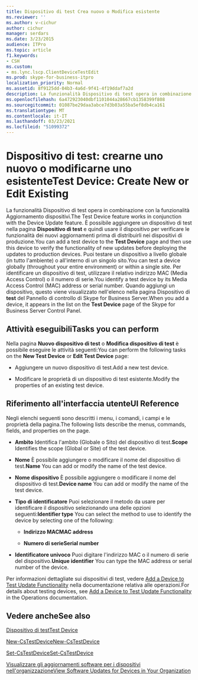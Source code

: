 ```yaml
---
title: Dispositivo di test Crea nuovo o Modifica esistente
ms.reviewer: ''
ms.author: v-cichur
author: cichur
manager: serdars
ms.date: 3/23/2015
audience: ITPro
ms.topic: article
f1.keywords:
- CSH
ms.custom:
- ms.lync.lscp.ClientDeviceTestEdit
ms.prod: skype-for-business-itpro
localization_priority: Normal
ms.assetid: 8f9125dd-04b3-4a6d-9f41-4f19ddaf7a2d
description: La funzionalità Dispositivo di test opera in combinazione con la funzionalità Aggiornamento dispositivi. È possibile aggiungere un dispositivo di test nella pagina Dispositivo di test e quindi usare il dispositivo per verificare le funzionalità dei nuovi aggiornamenti prima di distribuirli nei dispositivi di produzione. Puoi testare un dispositivo a livello globale (in tutto l'ambiente) o all'interno di un singolo sito. Per identificare un dispositivo di test, utilizzare il relativo indirizzo MAC (Media Access Control) o il numero di serie. Quando aggiungi un dispositivo, questo viene visualizzato nell'elenco nella pagina Dispositivo di test del Pannello di controllo di Skype for Business Server.
ms.openlocfilehash: 6a472923040dbf1101044a28667cb1358399f808
ms.sourcegitcommit: 01087be29daa3abce7d3b03a55ba5ef8db4ca161
ms.translationtype: MT
ms.contentlocale: it-IT
ms.lasthandoff: 03/23/2021
ms.locfileid: "51099372"
---
```

# <a name="test-device-create-new-or-edit-existing"></a><span data-ttu-id="902ea-107">Dispositivo di test: crearne uno nuovo o modificarne uno esistente</span><span class="sxs-lookup"><span data-stu-id="902ea-107">Test Device: Create New or Edit Existing</span></span>

<span data-ttu-id="902ea-108">La funzionalità Dispositivo di test opera in combinazione con la funzionalità Aggiornamento dispositivi.</span><span class="sxs-lookup"><span data-stu-id="902ea-108">The Test Device feature works in conjunction with the Device Update feature.</span></span> <span data-ttu-id="902ea-109">È possibile aggiungere un dispositivo di test nella pagina **Dispositivo di test** e quindi usare il dispositivo per verificare le funzionalità dei nuovi aggiornamenti prima di distribuirli nei dispositivi di produzione.</span><span class="sxs-lookup"><span data-stu-id="902ea-109">You can add a test device to the **Test Device** page and then use this device to verify the functionality of new updates before deploying the updates to production devices.</span></span> <span data-ttu-id="902ea-110">Puoi testare un dispositivo a livello globale (in tutto l'ambiente) o all'interno di un singolo sito.</span><span class="sxs-lookup"><span data-stu-id="902ea-110">You can test a device globally (throughout your entire environment) or within a single site.</span></span> <span data-ttu-id="902ea-111">Per identificare un dispositivo di test, utilizzare il relativo indirizzo MAC (Media Access Control) o il numero di serie.</span><span class="sxs-lookup"><span data-stu-id="902ea-111">You identify a test device by its Media Access Control (MAC) address or serial number.</span></span> <span data-ttu-id="902ea-112">Quando aggiungi un dispositivo, questo viene visualizzato nell'elenco nella pagina Dispositivo di **test** del Pannello di controllo di Skype for Business Server.</span><span class="sxs-lookup"><span data-stu-id="902ea-112">When you add a device, it appears in the list on the **Test Device** page of the Skype for Business Server Control Panel.</span></span>

## <a name="tasks-you-can-perform"></a><span data-ttu-id="902ea-113">Attività eseguibili</span><span class="sxs-lookup"><span data-stu-id="902ea-113">Tasks you can perform</span></span>

<span data-ttu-id="902ea-114">Nella pagina **Nuovo dispositivo di test** o **Modifica dispositivo di test** è possibile eseguire le attività seguenti:</span><span class="sxs-lookup"><span data-stu-id="902ea-114">You can perform the following tasks on the **New Test Device** or **Edit Test Device** page:</span></span>

- <span data-ttu-id="902ea-115">Aggiungere un nuovo dispositivo di test.</span><span class="sxs-lookup"><span data-stu-id="902ea-115">Add a new test device.</span></span>

- <span data-ttu-id="902ea-116">Modificare le proprietà di un dispositivo di test esistente.</span><span class="sxs-lookup"><span data-stu-id="902ea-116">Modify the properties of an existing test device.</span></span>

## <a name="ui-reference"></a><span data-ttu-id="902ea-117">Riferimento all'interfaccia utente</span><span class="sxs-lookup"><span data-stu-id="902ea-117">UI Reference</span></span>

<span data-ttu-id="902ea-118">Negli elenchi seguenti sono descritti i menu, i comandi, i campi e le proprietà della pagina.</span><span class="sxs-lookup"><span data-stu-id="902ea-118">The following lists describe the menus, commands, fields, and properties on the page.</span></span>

- <span data-ttu-id="902ea-119">**Ambito** Identifica l'ambito (Globale o Sito) del dispositivo di test.</span><span class="sxs-lookup"><span data-stu-id="902ea-119">**Scope** Identifies the scope (Global or Site) of the test device.</span></span>

- <span data-ttu-id="902ea-120">**Nome** È possibile aggiungere o modificare il nome del dispositivo di test.</span><span class="sxs-lookup"><span data-stu-id="902ea-120">**Name** You can add or modify the name of the test device.</span></span>

- <span data-ttu-id="902ea-121">**Nome dispositivo** È possibile aggiungere o modificare il nome del dispositivo di test.</span><span class="sxs-lookup"><span data-stu-id="902ea-121">**Device name** You can add or modify the name of the test device.</span></span>

- <span data-ttu-id="902ea-122">**Tipo di identificatore** Puoi selezionare il metodo da usare per identificare il dispositivo selezionando una delle opzioni seguenti:</span><span class="sxs-lookup"><span data-stu-id="902ea-122">**Identifier type** You can select the method to use to identify the device by selecting one of the following:</span></span>

  - <span data-ttu-id="902ea-123">**Indirizzo MAC**</span><span class="sxs-lookup"><span data-stu-id="902ea-123">**MAC address**</span></span>

  - <span data-ttu-id="902ea-124">**Numero di serie**</span><span class="sxs-lookup"><span data-stu-id="902ea-124">**Serial number**</span></span>

- <span data-ttu-id="902ea-125">**Identificatore univoco** Puoi digitare l'indirizzo MAC o il numero di serie del dispositivo.</span><span class="sxs-lookup"><span data-stu-id="902ea-125">**Unique identifier** You can type the MAC address or serial number of the device.</span></span>

<span data-ttu-id="902ea-126">Per informazioni dettagliate sui dispositivi di test, vedere [Add a Device to Test Update Functionality](/previous-versions/office/lync-server-2013/lync-server-2013-create-a-device-to-test-update-functionality) nella documentazione relativa alle operazioni.</span><span class="sxs-lookup"><span data-stu-id="902ea-126">For details about testing devices, see [Add a Device to Test Update Functionality](/previous-versions/office/lync-server-2013/lync-server-2013-create-a-device-to-test-update-functionality) in the Operations documentation.</span></span>
## <a name="see-also"></a><span data-ttu-id="902ea-127">Vedere anche</span><span class="sxs-lookup"><span data-stu-id="902ea-127">See also</span></span>

[<span data-ttu-id="902ea-128">Dispositivo di test</span><span class="sxs-lookup"><span data-stu-id="902ea-128">Test Device</span></span>](test-device.md)

[<span data-ttu-id="902ea-129">New-CsTestDevice</span><span class="sxs-lookup"><span data-stu-id="902ea-129">New-CsTestDevice</span></span>](/powershell/module/skype/new-cstestdevice?view=skype-ps)

[<span data-ttu-id="902ea-130">Set-CsTestDevice</span><span class="sxs-lookup"><span data-stu-id="902ea-130">Set-CsTestDevice</span></span>](/powershell/module/skype/set-cstestdevice?view=skype-ps)

[<span data-ttu-id="902ea-131">Visualizzare gli aggiornamenti software per i dispositivi nell'organizzazione</span><span class="sxs-lookup"><span data-stu-id="902ea-131">View Software Updates for Devices in Your Organization</span></span>](/previous-versions/office/lync-server-2013/lync-server-2013-view-software-updates-for-devices-in-your-organization)